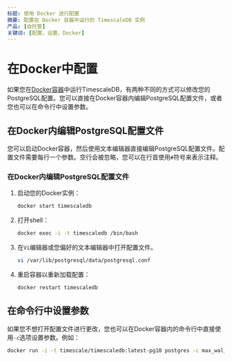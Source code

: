 ```yaml
---
标题: 使用 Docker 进行配置
摘要: 配置在 Docker 容器中运行的 TimescaleDB 实例
产品: [自托管]
关键词: [配置，设置，Docker]
---
```


# 在Docker中配置

如果您在[Docker容器][docker]中运行TimescaleDB，有两种不同的方式可以修改您的PostgreSQL配置。您可以直接在Docker容器内编辑PostgreSQL配置文件，或者您也可以在命令行中设置参数。

## 在Docker内编辑PostgreSQL配置文件

您可以启动Docker容器，然后使用文本编辑器直接编辑PostgreSQL配置文件。配置文件需要每行一个参数。空行会被忽略，您可以在行首使用`#`符号来表示注释。

<Procedure>

### 在Docker内编辑PostgreSQL配置文件

1.  启动您的Docker实例：

    ```bash
    docker start timescaledb
    ```

1.  打开shell：

    ```bash
    docker exec -i -t timescaledb /bin/bash
    ```

1.  在`Vi`编辑器或您偏好的文本编辑器中打开配置文件。

    ```bash
    vi /var/lib/postgresql/data/postgresql.conf
    ```

1.  重启容器以重新加载配置：

    ```bash
    docker restart timescaledb
    ```

</Procedure>

## 在命令行中设置参数

如果您不想打开配置文件进行更改，您也可以在Docker容器内的命令行中直接使用`-c`选项设置参数。例如：

```bash
docker run -i -t timescale/timescaledb:latest-pg10 postgres -c max_wal_size=2GB
```

[docker]: /self-hosted/latest/install/installation-docker/


